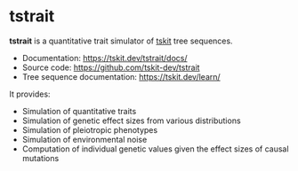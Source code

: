 # tstrait

**tstrait** is a quantitative trait simulator of [tskit](https://tskit.readthedocs.io/) tree sequences.

- Documentation: https://tskit.dev/tstrait/docs/
- Source code: https://github.com/tskit-dev/tstrait
- Tree sequence documentation: https://tskit.dev/learn/

It provides:
- Simulation of quantitative traits
- Simulation of genetic effect sizes from various distributions
- Simulation of pleiotropic phenotypes
- Simulation of environmental noise
- Computation of individual genetic values given the effect sizes of causal mutations